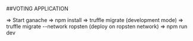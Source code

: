 ##VOTING APPLICATION

=> Start ganache
=> npm install
=> truffle migrate (development mode)
=> truffle migrate --network ropsten (deploy on ropsten network)
=> npm run dev